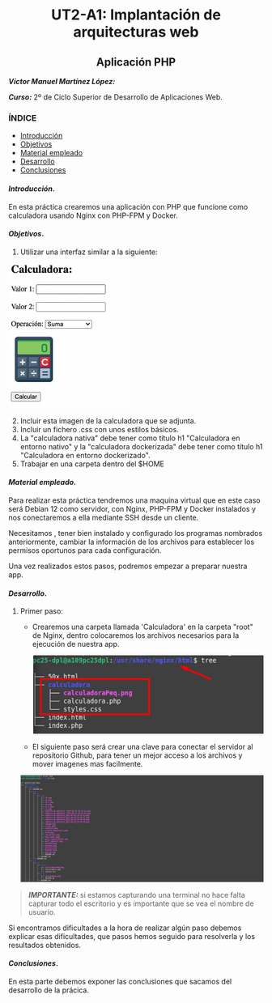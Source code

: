 <center>

# UT2-A1: Implantación de arquitecturas web
## Aplicación PHP
</center>

***Víctor Manuel Martínez López:***

***Curso:*** 2º de Ciclo Superior de Desarrollo de Aplicaciones Web.

### ÍNDICE

+ [Introducción](#id1)
+ [Objetivos](#id2)
+ [Material empleado](#id3)
+ [Desarrollo](#id4)
+ [Conclusiones](#id5)


#### ***Introducción***. <a name="id1"></a>

En esta práctica crearemos una aplicación con PHP que funcione como calculadora usando Nginx con PHP-FPM y Docker.


#### ***Objetivos***. <a name="id2"></a>

1. Utilizar una interfaz similar a la siguiente:

![CalculadoraEj](/ut2/a1/img/Calculadora.png)

2. Incluir esta imagen de la calculadora que se adjunta.
3. Incluir un fichero .css con unos estilos básicos.
4. La "calculadora nativa" debe tener como título h1 "Calculadora en entorno nativo" y la "calculadora dockerizada" debe tener como título h1 "Calculadora en entorno dockerizado".
5. Trabajar en una carpeta dentro del $HOME


#### ***Material empleado***. <a name="id3"></a>

Para realizar esta práctica tendremos una maquina virtual que en este caso será Debian 12 como servidor, con Nginx, PHP-FPM y Docker instalados y nos conectaremos a ella mediante SSH desde un cliente.

Necesitamos , tener bien instalado y configurado los programas nombrados anteriormente, cambiar la información de los archivos para establecer los permisos oportunos para cada configuración.

Una vez realizados estos pasos, podremos empezar a preparar nuestra app.

#### ***Desarrollo***. <a name="id4"></a>

1. Primer paso: 

    - Crearemos una carpeta llamada 'Calculadora' en la carpeta "root" de Nginx, dentro colocaremos los archivos necesarios para la ejecución de nuestra app. 

        ![CapturaCarpetaNginx](/ut2/a1/img/CapturaCarpetaNginx.png)


    - El siguiente paso será crear una clave para conectar el servidor al repositorio Github, para tener un mejor acceso a los archivos y mover imagenes mas facilmente.

    ![CapturaRepositorioSSH](/ut2/a1/img/CapturaRepositorioSSH.png)

> ***IMPORTANTE:*** si estamos capturando una terminal no hace falta capturar todo el escritorio y es importante que se vea el nombre de usuario.

Si encontramos dificultades a la hora de realizar algún paso debemos explicar esas dificultades, que pasos hemos seguido para resolverla y los resultados obtenidos.

#### ***Conclusiones***. <a name="id5"></a>

En esta parte debemos exponer las conclusiones que sacamos del desarrollo de la prácica.
